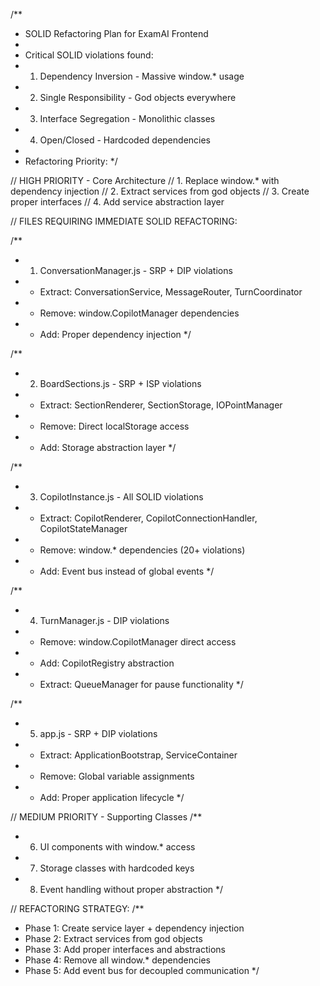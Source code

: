 /**
 * SOLID Refactoring Plan for ExamAI Frontend
 * 
 * Critical SOLID violations found:
 * 1. Dependency Inversion - Massive window.* usage
 * 2. Single Responsibility - God objects everywhere  
 * 3. Interface Segregation - Monolithic classes
 * 4. Open/Closed - Hardcoded dependencies
 * 
 * Refactoring Priority:
 */

// HIGH PRIORITY - Core Architecture
// 1. Replace window.* with dependency injection
// 2. Extract services from god objects
// 3. Create proper interfaces
// 4. Add service abstraction layer

// FILES REQUIRING IMMEDIATE SOLID REFACTORING:

/**
 * 1. ConversationManager.js - SRP + DIP violations
 * - Extract: ConversationService, MessageRouter, TurnCoordinator
 * - Remove: window.CopilotManager dependencies
 * - Add: Proper dependency injection
 */

/**
 * 2. BoardSections.js - SRP + ISP violations  
 * - Extract: SectionRenderer, SectionStorage, IOPointManager
 * - Remove: Direct localStorage access
 * - Add: Storage abstraction layer
 */

/**
 * 3. CopilotInstance.js - All SOLID violations
 * - Extract: CopilotRenderer, CopilotConnectionHandler, CopilotStateManager
 * - Remove: window.* dependencies (20+ violations)
 * - Add: Event bus instead of global events
 */

/**
 * 4. TurnManager.js - DIP violations
 * - Remove: window.CopilotManager direct access
 * - Add: CopilotRegistry abstraction
 * - Extract: QueueManager for pause functionality
 */

/**
 * 5. app.js - SRP + DIP violations
 * - Extract: ApplicationBootstrap, ServiceContainer  
 * - Remove: Global variable assignments
 * - Add: Proper application lifecycle
 */

// MEDIUM PRIORITY - Supporting Classes
/**
 * 6. UI components with window.* access
 * 7. Storage classes with hardcoded keys
 * 8. Event handling without proper abstraction
 */

// REFACTORING STRATEGY:
/**
 * Phase 1: Create service layer + dependency injection
 * Phase 2: Extract services from god objects  
 * Phase 3: Add proper interfaces and abstractions
 * Phase 4: Remove all window.* dependencies
 * Phase 5: Add event bus for decoupled communication
 */
